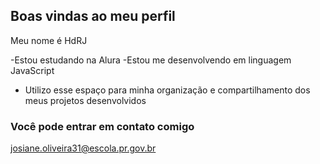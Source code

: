 ## Boas vindas ao meu perfil 

Meu nome é HdRJ

-Estou estudando na Alura
-Estou me desenvolvendo em linguagem JavaScript
- Utilizo esse espaço para minha organização e compartilhamento dos meus projetos desenvolvidos

### Você pode entrar em contato comigo
josiane.oliveira31@escola.pr.gov.br

